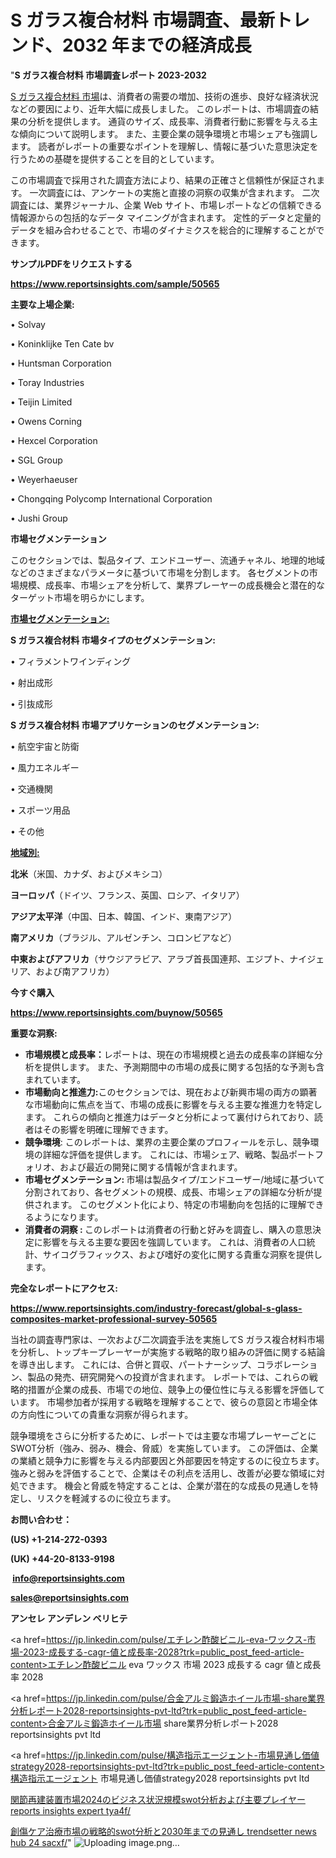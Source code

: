 # S ガラス複合材料 市場調査、最新トレンド、2032 年までの経済成長

"<strong>S ガラス複合材料 市場調査レポート 2023-2032</strong>

<a href=https://www.reportsinsights.com/sample/50565>S ガラス複合材料 市場</a>は、消費者の需要の増加、技術の進歩、良好な経済状況などの要因により、近年大幅に成長しました。 このレポートは、市場調査の結果の分析を提供します。 通貨のサイズ、成長率、消費者行動に影響を与える主な傾向について説明します。 また、主要企業の競争環境と市場シェアも強調します。 読者がレポートの重要なポイントを理解し、情報に基づいた意思決定を行うための基礎を提供することを目的としています。

この市場調査で採用された調査方法により、結果の正確さと信頼性が保証されます。 一次調査には、アンケートの実施と直接の洞察の収集が含まれます。 二次調査には、業界ジャーナル、企業 Web サイト、市場レポートなどの信頼できる情報源からの包括的なデータ マイニングが含まれます。 定性的データと定量的データを組み合わせることで、市場のダイナミクスを総合的に理解することができます。

<strong><b>サンプルPDFをリクエストする</b></strong>

<a href=https://www.reportsinsights.com/sample/50565><strong><u>https://www.reportsinsights.com/sample/50565</u></strong></a>

<strong>主要な上場企業:</strong>

• Solvay

• Koninklijke Ten Cate bv

• Huntsman Corporation

• Toray Industries

• Teijin Limited

• Owens Corning

• Hexcel Corporation

• SGL Group

• Weyerhaeuser

• Chongqing Polycomp International Corporation

• Jushi Group

<strong>市場セグメンテーション</strong>

このセクションでは、製品タイプ、エンドユーザー、流通チャネル、地理的地域などのさまざまなパラメータに基づいて市場を分割します。 各セグメントの市場規模、成長率、市場シェアを分析して、業界プレーヤーの成長機会と潜在的なターゲット市場を明らかにします。

<strong><u>市場セグメンテーション</u></strong><strong><u>:</u></strong>

<strong>S ガラス複合材料 市場タイプのセグメンテーション:</strong>

• フィラメントワインディング

• 射出成形

• 引抜成形

<strong>S ガラス複合材料 市場アプリケーションのセグメンテーション:</strong>

• 航空宇宙と防衛

• 風力エネルギー

• 交通機関

• スポーツ用品

• その他

<strong><u>地域別</u></strong><strong><u>:</u></strong>

<strong>北米</strong>（米国、カナダ、およびメキシコ）

<strong>ヨーロッパ</strong>（ドイツ、フランス、英国、ロシア、イタリア）

<strong>アジア太平洋</strong>（中国、日本、韓国、インド、東南アジア）

<strong>南アメリカ</strong>（ブラジル、アルゼンチン、コロンビアなど）

<strong>中東およびアフリカ</strong>（サウジアラビア、アラブ首長国連邦、エジプト、ナイジェリア、および南アフリカ）

<strong>今すぐ購入</strong>

<a href=https://www.reportsinsights.com/buynow/50565><strong><u>https://www.reportsinsights.com/buynow/50565</u></strong></a>

<strong>重要な洞察:</strong>
<ul>
  <li><strong>市場規模と成長率：</strong>レポートは、現在の市場規模と過去の成長率の詳細な分析を提供します。 また、予測期間中の市場の成長に関する包括的な予測も含まれています。</li>
  <li><strong>市場動向と推進力:</strong>このセクションでは、現在および新興市場の両方の顕著な市場動向に焦点を当て、市場の成長に影響を与える主要な推進力を特定します。 これらの傾向と推進力はデータと分析によって裏付けられており、読者はその影響を明確に理解できます。</li>
  <li><strong>競争環境</strong>: このレポートは、業界の主要企業のプロフィールを示し、競争環境の詳細な評価を提供します。 これには、市場シェア、戦略、製品ポートフォリオ、および最近の開発に関する情報が含まれます。</li>
  <li><strong>市場セグメンテーション: </strong>市場は製品タイプ/エンドユーザー/地域に基づいて分割されており、各セグメントの規模、成長、市場シェアの詳細な分析が提供されます。 このセグメント化により、特定の市場動向を包括的に理解できるようになります。</li>
  <li><strong>消費者の洞察 : </strong>このレポートは消費者の行動と好みを調査し、購入の意思決定に影響を与える主要な要因を強調しています。 これは、消費者の人口統計、サイコグラフィックス、および嗜好の変化に関する貴重な洞察を提供します。</li>
</ul>
<strong>完全なレポートにアクセス:</strong>

<a href=https://www.reportsinsights.com/industry-forecast/global-s-glass-composites-market-professional-survey-50565><strong><u><b>https://www.reportsinsights.com/industry-forecast/global-s-glass-composites-market-professional-survey-50565</b></u></strong></a>

当社の調査専門家は、一次および二次調査手法を実施してS ガラス複合材料市場を分析し、トップキープレーヤーが実施する戦略的取り組みの評価に関する結論を導き出します。 これには、合併と買収、パートナーシップ、コラボレーション、製品の発売、研究開発への投資が含まれます。 レポートでは、これらの戦略的措置が企業の成長、市場での地位、競争上の優位性に与える影響を評価しています。 市場参加者が採用する戦略を理解することで、彼らの意図と市場全体の方向性についての貴重な洞察が得られます。

競争環境をさらに分析するために、レポートでは主要な市場プレーヤーごとにSWOT分析（強み、弱み、機会、脅威）を実施しています。 この評価は、企業の業績と競争力に影響を与える内部要因と外部要因を特定するのに役立ちます。 強みと弱みを評価することで、企業はその利点を活用し、改善が必要な領域に対処できます。 機会と脅威を特定することは、企業が潜在的な成長の見通しを特定し、リスクを軽減するのに役立ちます。

<strong>お問い合わせ：</strong>

<strong>(US) +1-214-272-0393</strong>

<strong>(UK) +44-20-8133-9198</strong>

<strong> </strong><a href=info@reportsinsights.com><strong><u>info@reportsinsights.com</u></strong></a>

<a href=sales@reportsinsights.com><strong><u>sales@reportsinsights.com</u></strong></a>

<strong>アンセレ アンデレン ベリヒテ</strong>

<a href=https://jp.linkedin.com/pulse/エチレン酢酸ビニル-eva-ワックス-市場-2023-成長する-cagr-値と成長率-2028?trk=public_post_feed-article-content>エチレン酢酸ビニル eva ワックス 市場 2023 成長する cagr 値と成長率 2028</a>

<a href=https://jp.linkedin.com/pulse/合金アルミ鍛造ホイール市場-share業界分析レポート2028-reportsinsights-pvt-ltd?trk=public_post_feed-article-content>合金アルミ鍛造ホイール市場 share業界分析レポート2028 reportsinsights pvt ltd</a>

<a href=https://jp.linkedin.com/pulse/構造指示エージェント-市場見通し価値strategy2028-reportsinsights-pvt-ltd?trk=public_post_feed-article-content>構造指示エージェント 市場見通し価値strategy2028 reportsinsights pvt ltd</a>

<a href=https://www.linkedin.com/pulse/関節再建装置市場2024のビジネス状況規模swot分析および主要プレイヤー-reports-insights-expert-tya4f/>関節再建装置市場2024のビジネス状況規模swot分析および主要プレイヤー reports insights expert tya4f/</a>

<a href=https://www.linkedin.com/pulse/創傷ケア治療市場の戦略的swot分析と2030年までの見通し-trendsetter-news-hub-24-sacxf/>創傷ケア治療市場の戦略的swot分析と2030年までの見通し trendsetter news hub 24 sacxf/</a>"
![Uploading image.png…]()
